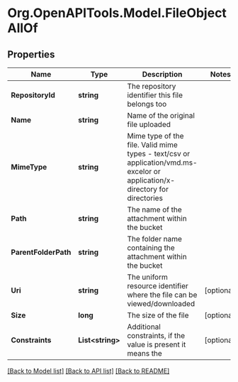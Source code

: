 
# Org.OpenAPITools.Model.FileObjectAllOf

## Properties

Name | Type | Description | Notes
------------ | ------------- | ------------- | -------------
**RepositoryId** | **string** | The repository identifier this file belongs too | 
**Name** | **string** | Name of the original file uploaded | 
**MimeType** | **string** | Mime type of the file. Valid mime types - text/csv or application/vmd.ms-excelor or application/x-directory for directories | 
**Path** | **string** | The name of the attachment within the bucket | 
**ParentFolderPath** | **string** | The folder name containing the attachment within the bucket | 
**Uri** | **string** | The uniform resource identifier where the file can be viewed/downloaded | [optional] 
**Size** | **long** | The size of the file | [optional] 
**Constraints** | **List&lt;string&gt;** | Additional constraints, if the value is present it means the | [optional] 

[[Back to Model list]](../README.md#documentation-for-models)
[[Back to API list]](../README.md#documentation-for-api-endpoints)
[[Back to README]](../README.md)

